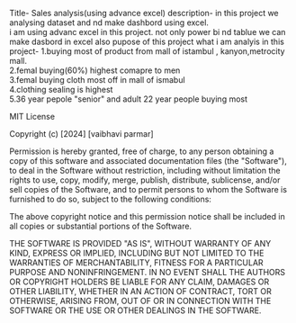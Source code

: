Title- Sales analysis(using advance excel)
description-  in this project we analysing dataset and nd make dashbord using excel.  
               i am using advanc excel in this project.
               not only power bi nd tablue we can make dasbord in excel also
pupose of this project what i am analyis in this project-
      1.buying most of product from mall of istambul , kanyon,metrocity mall. 						
      2.femal buying(60%) highest comapre to men						
      3.femal buying cloth most off in mall of ismabul						
      4.clothing sealing is highest						
      5.36 year pepole "senior" and adult 22 year people buying most						

MIT License

Copyright (c) [2024] [vaibhavi parmar]

Permission is hereby granted, free of charge, to any person obtaining a copy
of this software and associated documentation files (the "Software"), to deal
in the Software without restriction, including without limitation the rights
to use, copy, modify, merge, publish, distribute, sublicense, and/or sell
copies of the Software, and to permit persons to whom the Software is
furnished to do so, subject to the following conditions:

The above copyright notice and this permission notice shall be included in all
copies or substantial portions of the Software.

THE SOFTWARE IS PROVIDED "AS IS", WITHOUT WARRANTY OF ANY KIND, EXPRESS OR
IMPLIED, INCLUDING BUT NOT LIMITED TO THE WARRANTIES OF MERCHANTABILITY,
FITNESS FOR A PARTICULAR PURPOSE AND NONINFRINGEMENT. IN NO EVENT SHALL THE
AUTHORS OR COPYRIGHT HOLDERS BE LIABLE FOR ANY CLAIM, DAMAGES OR OTHER
LIABILITY, WHETHER IN AN ACTION OF CONTRACT, TORT OR OTHERWISE, ARISING FROM,
OUT OF OR IN CONNECTION WITH THE SOFTWARE OR THE USE OR OTHER DEALINGS IN THE
SOFTWARE.
